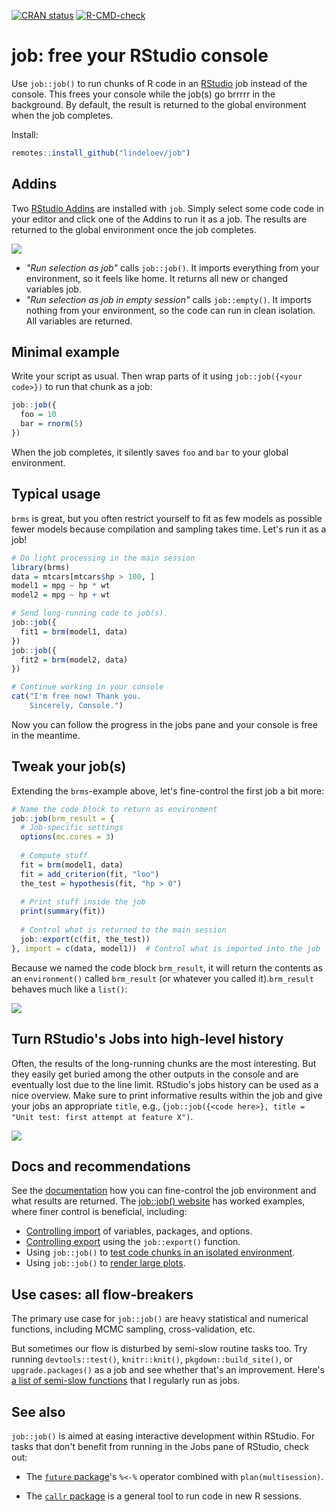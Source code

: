 [![CRAN status](https://www.r-pkg.org/badges/version/job)](https://cran.r-project.org/package=job)
[![R-CMD-check](https://github.com/lindeloev/job/workflows/R-CMD-check/badge.svg)](https://github.com/lindeloev/job/actions)
<!-- [![job CRAN downloads](https://cranlogs.r-pkg.org/badges/job)](https://cran.r-project.org/package=job) -->

# job: free your RStudio console

Use `job::job()` to run chunks of R code in an [RStudio](https://www.rstudio.com/) job instead of the console. This frees your console while the job(s) go brrrrr in the background. By default, the result is returned to the global environment when the job completes.

Install:

```r
remotes::install_github("lindeloev/job")
```

## Addins
Two [RStudio Addins](https://rstudio.github.io/rstudioaddins/) are installed with `job`. Simply select some code code in your editor and click one of the Addins to run it as a job. The results are returned to the global environment once the job completes.

![](https://raw.githubusercontent.com/lindeloev/job/master/man/figures/addins.png)

 * *"Run selection as job"* calls `job::job()`. It imports everything from your environment, so it feels like home. It returns all new or changed variables job.
 * *"Run selection as job in empty session"* calls `job::empty()`. It imports nothing from your environment, so the code can run in clean isolation. All variables are returned.


## Minimal example
Write your script as usual. Then wrap parts of it using `job::job({<your code>})` to run that chunk as a job:

```r
job::job({
  foo = 10
  bar = rnorm(5)
})
```

When the job completes, it silently saves `foo` and `bar` to your global environment.


## Typical usage
`brms` is great, but you often restrict yourself to fit as few models as possible fewer models because compilation and sampling takes time. Let's run it as a job!

```r
# Do light processing in the main session
library(brms)
data = mtcars[mtcars$hp > 100, ]
model1 = mpg ~ hp * wt
model2 = mpg ~ hp + wt

# Send long-running code to job(s).
job::job({
  fit1 = brm(model1, data)
})
job::job({
  fit2 = brm(model2, data)
})

# Continue working in your console
cat("I'm free now! Thank you.
    Sincerely, Console.")
```

Now you can follow the progress in the jobs pane and your console is free in the meantime.


## Tweak your job(s)
Extending the `brms`-example above, let's fine-control the first job a bit more:

```r
# Name the code block to return as environment
job::job(brm_result = {
  # Job-specific settings
  options(mc.cores = 3)
  
  # Compute stuff
  fit = brm(model1, data)
  fit = add_criterion(fit, "loo")
  the_test = hypothesis(fit, "hp > 0")
  
  # Print stuff inside the job
  print(summary(fit))
  
  # Control what is returned to the main session
  job::export(c(fit, the_test))
}, import = c(data, model1))  # Control what is imported into the job
```

Because we named the code block `brm_result`, it will return the contents as an `environment()` called `brm_result` (or whatever you called it).`brm_result` behaves much like a `list()`:

![](https://raw.githubusercontent.com/lindeloev/job/master/man/figures/return_environment.png)


## Turn RStudio's Jobs into high-level history

Often, the results of the long-running chunks are the most interesting. But they easily get buried among the other outputs in the console and are eventually lost due to the line limit. RStudio's jobs history can be used as a nice overview. Make sure to print informative results within the job and give your jobs an appropriate `title`, e.g., (`job::job({<code here>}, title = "Unit test: first attempt at feature X")`.

![](https://raw.githubusercontent.com/lindeloev/job/master/man/figures/joblist.png)


## Docs and recommendations

See the [documentation](https://lindeloev.github.io/job/reference/job.html) how you can fine-control the job environment and what results are returned. The [job::job() website](https://lindeloev.github.io/job/) has worked examples, where finer control is beneficial, including:

 - [Controlling import](https://lindeloev.github.io/job/articles/articles/import.html) of variables, packages, and options.
 - [Controlling export](https://lindeloev.github.io/job/articles/articles/export.html) using the `job::export()` function.
 - Using `job::job()` to [test code chunks in an isolated environment](https://lindeloev.github.io/job/articles/articles/testing.html).
 - Using `job::job()` to [render large plots](https://lindeloev.github.io/job/articles/articles/plot.html).


## Use cases: all flow-breakers
The primary use case for `job::job()` are heavy statistical and numerical functions, including MCMC sampling, cross-validation, etc. 

But sometimes our flow is disturbed by semi-slow routine tasks too. Try running `devtools::test()`, `knitr::knit()`, `pkgdown::build_site()`, or `upgrade.packages()` as a job and see whether that's an improvement. Here's [a list of semi-slow functions](https://lindeloev.github.io/job/articles/articles/routines.html) that I regularly run as jobs.


## See also
`job::job()` is aimed at easing interactive development within RStudio. For tasks that don't benefit from running in the Jobs pane of RStudio, check out:

 * The [`future` package](https://future.futureverse.org)'s `%<-%` operator combined with `plan(multisession)`.
 
 * The [`callr` package](https://callr.r-lib.org/) is a general tool to run code in new R sessions.

